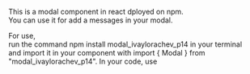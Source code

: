 This is a modal component in react dployed on npm.                                                                                         
You can use it for add a messages in your modal.

For use,                                                                                                                                   
run the command npm install modal_ivaylorachev_p14 in your terminal                                                                        
and import it in your component with import { Modal } from "modal_ivaylorachev_p14".
In your code, use <Modal text="your text here" />
